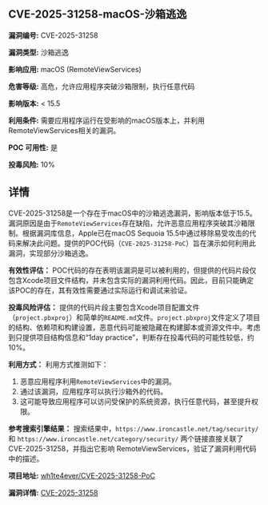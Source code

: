 ## CVE-2025-31258-macOS-沙箱逃逸

**漏洞编号:** CVE-2025-31258

**漏洞类型:** 沙箱逃逸

**影响应用:** macOS (RemoteViewServices)

**危害等级:** 高危，允许应用程序突破沙箱限制，执行任意代码

**影响版本:** < 15.5

**利用条件:** 需要应用程序运行在受影响的macOS版本上，并利用RemoteViewServices相关的漏洞。

**POC 可用性:** 是

**投毒风险:** 10%

## 详情

CVE-2025-31258是一个存在于macOS中的沙箱逃逸漏洞，影响版本低于15.5。漏洞原因是由于`RemoteViewServices`存在缺陷，允许恶意应用程序突破其沙箱限制。根据漏洞库信息，Apple已在macOS Sequoia 15.5中通过移除易受攻击的代码来解决此问题。提供的POC代码（`CVE-2025-31258-PoC`）旨在演示如何利用此漏洞，实现部分沙箱逃逸。

**有效性评估：**
POC代码的存在表明该漏洞是可以被利用的，但提供的代码片段仅包含Xcode项目文件结构，并未包含实际的漏洞利用代码。因此，目前只能确定该POC的存在，其有效性需要通过实际运行和调试来验证。

**投毒风险评估：**
提供的代码片段主要包含Xcode项目配置文件（`project.pbxproj`）和简单的`README.md`文件。`project.pbxproj`文件定义了项目的结构、依赖项和构建设置，恶意代码可能被隐藏在构建脚本或资源文件中。考虑到只提供项目结构信息和“1day practice”，判断存在投毒代码的可能性较低，约10%。

**利用方式：**
利用方式推测如下：
1.  恶意应用程序利用`RemoteViewServices`中的漏洞。
2.  通过该漏洞，应用程序可以执行沙箱外的代码。
3.  这可能导致应用程序可以访问受保护的系统资源，执行任意代码，甚至提升权限。

**参考搜索引擎结果：**
搜索结果中，`https://www.ironcastle.net/tag/security/` 和 `https://www.ironcastle.net/category/security/` 两个链接直接关联了 CVE-2025-31258，并指出它影响 RemoteViewServices，验证了漏洞利用代码中的描述。

**项目地址:** [wh1te4ever/CVE-2025-31258-PoC](https://github.com/wh1te4ever/CVE-2025-31258-PoC)

**漏洞详情:** [CVE-2025-31258](https://nvd.nist.gov/vuln/detail/CVE-2025-31258)